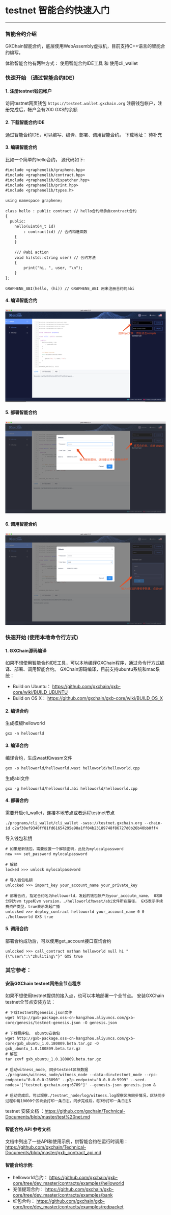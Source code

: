 
# testnet 智能合约快速入门

------------
### 智能合约介绍

GXChain智能合约，底层使用WebAssembly虚拟机，目前支持C++语言的智能合约编写。

体验智能合约有两种方式： 使用智能合约IDE工具 和 使用cli_wallet
### 快速开始 （通过智能合约IDE）
#### 1. 注册testnet钱包帐户

访问testnet网页钱包 ```https://testnet.wallet.gxchain.org``` 注册钱包帐户，注册完成后，帐户会有200 GXS的余额


#### 2. 下载智能合约IDE
通过智能合约IDE，可以编写、编译、部署、调用智能合约。
下载地址： 待补充

#### 3. 编辑智能合约

比如一个简单的hello合约， 源代码如下:
```
#include <graphenelib/graphene.hpp>
#include <graphenelib/contract.hpp>
#include <graphenelib/dispatcher.hpp>
#include <graphenelib/print.hpp>
#include <graphenelib/types.h>

using namespace graphene; 

class hello : public contract // hello合约继承自contract合约
{
  public:
    hello(uint64_t id)
        : contract(id) // 合约构造函数
    {
    }

    /// @abi action
    void hi(std::string user) // 合约方法
    {
        print("hi, ", user, "\n");
    }
};

GRAPHENE_ABI(hello, (hi)) // GRAPHENE_ABI 用来注册合约的abi
```

#### 4. 编译智能合约

![](/assets/contract_compile.png)

#### 5. 部署智能合约
![](/assets/contract_deploy.png)


#### 6. 调用智能合约
![](/assets/contract_call.png)


### 快速开始 (使用本地命令行方式)

#### 1. GXChain源码编译

如果不想使用智能合约IDE工具，可以本地编译GXChain程序，通过命令行方式编译、部署、调用智能合约。
GXChain源码编译，目前支持ubuntu系统和mac系统：
- Build on Ubuntu： https://github.com/gxchain/gxb-core/wiki/BUILD_UBUNTU
- Build on OS X： https://github.com/gxchain/gxb-core/wiki/BUILD_OS_X

#### 2. 编译合约
生成模板helloworld
```
gxx -n helloworld
```

#### 3. 编译合约
编译合约，生成wast和wasm文件
```
gxx -o helloworld/helloworld.wast helloworld/helloworld.cpp
```
生成abi文件
```
gxx -g helloworld/helloworld.abi helloworld/helloworld.cpp
```

#### 4. 部署合约
需要开启cli_wallet，连接本地节点或者远程testnet节点
```
./programs/cli_wallet/cli_wallet -swss://testnet.gxchain.org --chain-id c2af30ef9340ff81fd61654295e98a1ff04b23189748f86727d0b26b40bb0ff4
```
导入钱包私钥
```
# 如果是新钱包，需要设置一个解锁密码，此处为mylocalpassword
new >>> set_password mylocalpassword

# 解锁
locked >>> unlock mylocalpassword

# 导入钱包私钥
unlocked >>> import_key your_account_name your_private_key

# 部署合约, 指定合约名为helloworld，发起的钱包帐户为your_accoutn_name， 0和0分别为vm type和vm version，./helloworld为wast/abi文件所在路径， GXS表示手续费资产类型，true表示发起广播
unlocked >>> deploy_contract helloworld your_account_name 0 0 ./helloworld GXS true
```

#### 5. 调用合约
部署合约成功后，可以使用get_account接口查询合约
```
unlocked >>> call_contract nathan helloworld null hi "{\"user\":\"zhuliting\"}" GXS true

```

### 其它参考：
#### 安装GXChain testnet网络全节点程序
如果不想使用testnet提供的接入点，也可以本地部署一个全节点。
安装GXChain testnet全节点安装方法：
```
# 下载testnet的genesis.json文件
wget http://gxb-package.oss-cn-hangzhou.aliyuncs.com/gxb-core/genesis/testnet-genesis.json -O genesis.json

# 下载程序包， ubuntu安装包
wget http://gxb-package.oss-cn-hangzhou.aliyuncs.com/gxb-core/gxb_ubuntu_1.0.180809.beta.tar.gz -O gxb_ubuntu_1.0.180809.beta.tar.gz
# 解压
tar zxvf gxb_ubuntu_1.0.180809.beta.tar.gz

# 启动witness_node, 同步testnet区块数据
./programs/witness_node/witness_node --data-dir=testnet_node --rpc-endpoint="0.0.0.0:28090" --p2p-endpoint="0.0.0.0:9999" --seed-nodes='["testnet.gxchain.org:6789"]' --genesis-json genesis.json &

# 启动完成后，可以观察./testnet_node/log/witness.log观察区块同步情况，区块同步过程中每10000个区块会打印一条日志，同步完成后，每3秒打印一条日志ß
```

testnet 安装文档 ：https://github.com/gxchain/Technical-Documents/blob/master/test%20net.md

#### 智能合约 API 参考文档
文档中列出了一些API和使用示例，供智能合约在运行时调用：
https://github.com/gxchain/Technical-Documents/blob/master/gxb_contract_api.md

#### 智能合约示例:
- helloworld合约： https://github.com/gxchain/gxb-core/tree/dev_master/contracts/examples/helloworld
- 充值提现合约： https://github.com/gxchain/gxb-core/tree/dev_master/contracts/examples/bank
- 红包合约： https://github.com/gxchain/gxb-core/tree/dev_master/contracts/examples/redpacket
